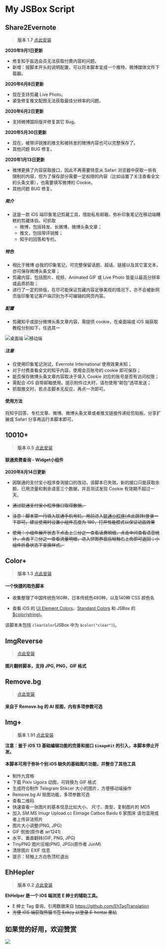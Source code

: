 # My JSBox Script

## Share2Evernote

> **版本 1.7**
> [点此安装](https://xteko.com/redir?name=Share2Evernote&url=https%3A%2F%2Fgithub.com%2Fcoo11%2FJSBoxScript%2Fraw%2Fmaster%2FShare2Evernote.js&icon=icon_080.png&types=7&version=1.7&author=coo11)

**2020年9月1日更新**
- 修复知乎盐选会员无法获取付费内容的问题。
- 新增：按脚本开头的说明配置，可以将本脚本变成一个推特、微博媒体文件下载器。

**2020年6月8日更新**
- 现在支持剪藏 Live Photo。
- 紧急修复推文配图无法获取最佳分辨率的问题。

**2020年6月2日更新**
- 支持微博国际版并修复其它 Bug。

**2020年5月30日更新**
- 现在，被带评锐推的推文和被转发的微博内容也可以完整保存了。
- 其他问题 BUG 修复。

**2020年1月13日更新**
- 微博更换了内容获取接口，因此不再需要特意从 Safari 浏览器中获取一些有限制的内容，但为了保存部分需要一定权限的内容（比如设置了关注查看全文的头条文章），也需要填写微博的 Cookie。
- 其他问题 BUG 修复。

##### 简介
- 这是一款 iOS 端印象笔记剪藏工具，借助私有邮箱，弥补印象笔记在移动端糟糕的剪藏体验。可抓取
    - 微博，包括转发、长微博、微博头条文章；
    - 推文，包括带评锐推；
    - 知乎的回答和专栏。

##### 特色
- 相比于微博 @我的印象笔记，可完整保留话题、超话、链接以及其它富文本，亦可保存微博头条文章；
- 剪藏内容，包括图片、视频、Animated GIF 或 Live Photo 皆是以最高分辨率或品质抓取；
- 进行了一定的排版，在尽可能保证剪藏内容足够美观的情况下，亦不会被新网页版印象笔记客户端识别为不可编辑的网页内容。

##### 配置
- 剪藏知乎或部分微博头条文章内容，需提供 cookie，在桌面端或 iOS 端获取教程分别如下，任选其一

![桌面端](https://i.niupic.com/images/2020/05/31/8a7o.PNG)
![移动端](https://i.niupic.com/images/2020/05/30/89By.jpg)

##### 注意
- 仅使用印象笔记测试，Evernote International 使用效果未知；
- 对于付费查看全文的知乎内容，使用会员账号的 cookie 即可保存；
- 能否保存微博头条文章内容取决于填入 Cookie 对应的账号是否有访问权限；
- 需配合 iOS 自带邮箱使用。提示附件过大时，请勿使用“邮包”选项发送；
- 抓取推文时，若点击脚本无反应，再点一次即可。

#### 使用方法

将知乎回答、专栏文章、微博、微博头条文章或者推文链接传递给剪贴板、分享扩展或 Safari 分享再运行本脚本即可。

## 10010+

> **版本 0.5**
> [点此安装]()

#### 联通资费查询 - Widget小组件

**2020年8月14日更新**
- 因联通的支付宝小程序查询接口的改动，该脚本已失效。新的接口只能获取余额、已用流量和剩余语音三个数据，并且测试发现 Cookie 有效期不超过一天。

- ~~通过联通支付宝小程序接口取得数据。~~

- ~~注意：脚本第一行填入联通手机号码，用前进入[联通小程序](https://qr.alipay.com/s7x01578knlcingf2oit0bc)(点此跳转)登录一下即可。建议使用时设置小组件高度为 180，打开性能模式以保证动画效果~~

- ~~使用：小组件展开状态下点击上三分之一查看话费明细，点击中间查看语音统计，点击下三分之一查看流量明细，进入饼图界面后轻触右上角即可返回；小组件折叠状态下变换样式。~~

## Color+

> **版本 1.3**
> [点此安装](http://t.cn/A6ZTb9cK)

#### 一个快捷的取色脚本

- 收集整理了中国传统色160种，日本传统色480种，以及140种 CSS 颜色名

- 查看 iOS 的 [UI Element Colors](https://developer.apple.com/documentation/uikit/uicolor/ui_element_colors?language=objc)、[Standard Colors](https://developer.apple.com/documentation/uikit/uicolor/standard_colors?language=objc) 和 JSBox 的 [$color(string)](https://docs.xteko.com/#/data/method?id=colorstring)。

该脚本未包括 `clearColor`(JSBox 中为 `$color("clear")`)。

## ImgReverse

> [点此安装](http://t.cn/E9xk9nL)

#### 图片翻转脚本，支持 JPG, PNG，GIF 格式

## Remove.bg

> [点此安装](http://t.cn/E9I5ajA)

#### 来自于 Remove.bg 的 AI 抠图，内有多项参数可选

## Img+

> **版本 1.91**
> [点此安装](http://t.cn/AiHFLP4M)

**注意：鉴于 iOS 13 基础编辑功能的完善和接口 `$imageKit` 的引入，本脚本停止开发。**

#### 本脚本可用于弥补个别 iOS 缺失的基础图片功能，并整合了其他工具

- 制作九宫格
- 下载 Pixiv Ugoira 动图，可转换为 GIF 格式
- 生成符合制作 Telegram Stikcer 大小的图片，方便移动端操作
- Remove.bg AI 抠图功能，多项参数可选
- 查看二维码
- 快速查看一张图片的基本信息比如大小、 尺寸、类型，复制图片的 MD5
- 加入 SM.MS Imugr Upload.cc Elimage Catbox Baidu 6 家图床 请勿滥用或者上传非法照片
- 图片大小调整(PNG, JPG)
- GIF 倒放(原作者 wr1241)
- 水平、垂直翻转(GIF, PNG, JPG)
- TinyPNG 图片压缩(PNG, JPG)(原作者 JunM)
- 清除图片 EXIF 信息
- 提示：轻触上方白色顶栏退出

## EhHepler

> **版本 0.2**
> [点此安装](http://t.cn/Aid6Uqo5)

**EhHelper 是一个 iOS 端浏览 E 绅士的辅助工具。**
- E 绅士 Tag 查询。引用数据来自 https://github.com/EhTagTranslation
- ~~方便 iOS 端获取熊猫书签 Exkey 以登录 E-hentai 里站~~

## 如果觉的好用，欢迎赞赏

![](https://i.niupic.com/images/2020/12/09/95YG.JPG)